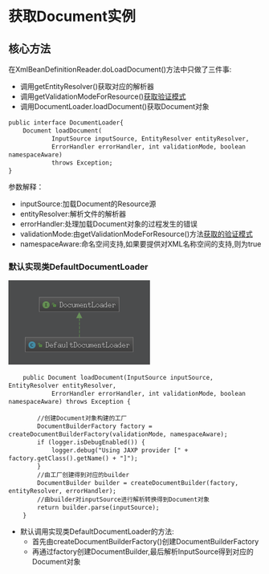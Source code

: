 # 获取Document实例
## 核心方法
在XmlBeanDefinitionReader.doLoadDocument()方法中只做了三件事:
* 调用getEntityResolver()获取对应的解析器
* 调用getValidationModeForResource()[获取验证模式](../获取验证模式/获取验证模式.md)
* 调用DocumentLoader.loadDocument()获取Document对象
```
public interface DocumentLoader{
    Document loadDocument(
			InputSource inputSource, EntityResolver entityResolver,
			ErrorHandler errorHandler, int validationMode, boolean namespaceAware)
			throws Exception;
}
```
参数解释：
* inputSource:加载Document的Resource源
* entityResolver:解析文件的解析器
* errorHandler:处理加载Document对象的过程发生的错误
* validationMode:由getValidationModeForResource()方法[获取的验证模式](../获取验证模式/获取验证模式.md)
* namespaceAware:命名空间支持,如果要提供对XML名称空间的支持,则为true
### 默认实现类DefaultDocumentLoader
![DefaultDocumentLoader](DefaultDocumentLoader.png)
```java_holder_method_tree
    public Document loadDocument(InputSource inputSource, EntityResolver entityResolver,
			ErrorHandler errorHandler, int validationMode, boolean namespaceAware) throws Exception {

		//创建Document对象构建的工厂
		DocumentBuilderFactory factory = createDocumentBuilderFactory(validationMode, namespaceAware);
		if (logger.isDebugEnabled()) {
			logger.debug("Using JAXP provider [" + factory.getClass().getName() + "]");
		}
		//由工厂创建得到对应的builder
		DocumentBuilder builder = createDocumentBuilder(factory, entityResolver, errorHandler);
		//由builder对inputSource进行解析转换得到Document对象
		return builder.parse(inputSource);
	}
```
* 默认调用实现类DefaultDocumentLoader的方法:
    * 首先由createDocumentBuilderFactory()创建DocumentBuilderFactory
    * 再通过factory创建DocumentBuilder,最后解析InputSource得到对应的Document对象